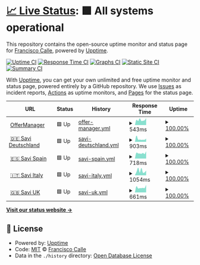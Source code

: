# [📈 Live Status](https://valassis-fcalle.github.io/savi-uptime): <!--live status--> **🟩 All systems operational**

This repository contains the open-source uptime monitor and status page for [Francisco Calle](https://valassis-fcalle.github.io/savi-uptime), powered by [Upptime](https://github.com/upptime/upptime).

[![Uptime CI](https://github.com/valassis-fcalle/savi-uptime/workflows/Uptime%20CI/badge.svg)](https://github.com/valassis-fcalle/savi-uptime/actions?query=workflow%3A%22Uptime+CI%22)
[![Response Time CI](https://github.com/valassis-fcalle/savi-uptime/workflows/Response%20Time%20CI/badge.svg)](https://github.com/valassis-fcalle/savi-uptime/actions?query=workflow%3A%22Response+Time+CI%22)
[![Graphs CI](https://github.com/valassis-fcalle/savi-uptime/workflows/Graphs%20CI/badge.svg)](https://github.com/valassis-fcalle/savi-uptime/actions?query=workflow%3A%22Graphs+CI%22)
[![Static Site CI](https://github.com/valassis-fcalle/savi-uptime/workflows/Static%20Site%20CI/badge.svg)](https://github.com/valassis-fcalle/savi-uptime/actions?query=workflow%3A%22Static+Site+CI%22)
[![Summary CI](https://github.com/valassis-fcalle/savi-uptime/workflows/Summary%20CI/badge.svg)](https://github.com/valassis-fcalle/savi-uptime/actions?query=workflow%3A%22Summary+CI%22)

With [Upptime](https://upptime.js.org), you can get your own unlimited and free uptime monitor and status page, powered entirely by a GitHub repository. We use [Issues](https://github.com/valassis-fcalle/savi-uptime/issues) as incident reports, [Actions](https://github.com/valassis-fcalle/savi-uptime/actions) as uptime monitors, and [Pages](https://valassis-fcalle.github.io/savi-uptime) for the status page.

<!--start: status pages-->
<!-- This summary is generated by Upptime (https://github.com/upptime/upptime) -->
<!-- Do not edit this manually, your changes will be overwritten -->
<!-- prettier-ignore -->
| URL | Status | History | Response Time | Uptime |
| --- | ------ | ------- | ------------- | ------ |
| <img alt="" src="https://favicons.githubusercontent.com/coupons.valassis.eu" height="13"> [OfferManager](https://coupons.valassis.eu/lib/offermanager/latest/init.html?mapped=/capi/) | 🟩 Up | [offer-manager.yml](https://github.com/valassis-fcalle/savi-uptime/commits/HEAD/history/offer-manager.yml) | <details><summary><img alt="Response time graph" src="./graphs/offer-manager/response-time-week.png" height="20"> 543ms</summary><br><a href="https://valassis-fcalle.github.io/savi-uptime/history/offer-manager"><img alt="Response time 657" src="https://img.shields.io/endpoint?url=https%3A%2F%2Fraw.githubusercontent.com%2Fvalassis-fcalle%2Fsavi-uptime%2FHEAD%2Fapi%2Foffer-manager%2Fresponse-time.json"></a><br><a href="https://valassis-fcalle.github.io/savi-uptime/history/offer-manager"><img alt="24-hour response time 729" src="https://img.shields.io/endpoint?url=https%3A%2F%2Fraw.githubusercontent.com%2Fvalassis-fcalle%2Fsavi-uptime%2FHEAD%2Fapi%2Foffer-manager%2Fresponse-time-day.json"></a><br><a href="https://valassis-fcalle.github.io/savi-uptime/history/offer-manager"><img alt="7-day response time 543" src="https://img.shields.io/endpoint?url=https%3A%2F%2Fraw.githubusercontent.com%2Fvalassis-fcalle%2Fsavi-uptime%2FHEAD%2Fapi%2Foffer-manager%2Fresponse-time-week.json"></a><br><a href="https://valassis-fcalle.github.io/savi-uptime/history/offer-manager"><img alt="30-day response time 657" src="https://img.shields.io/endpoint?url=https%3A%2F%2Fraw.githubusercontent.com%2Fvalassis-fcalle%2Fsavi-uptime%2FHEAD%2Fapi%2Foffer-manager%2Fresponse-time-month.json"></a><br><a href="https://valassis-fcalle.github.io/savi-uptime/history/offer-manager"><img alt="1-year response time 657" src="https://img.shields.io/endpoint?url=https%3A%2F%2Fraw.githubusercontent.com%2Fvalassis-fcalle%2Fsavi-uptime%2FHEAD%2Fapi%2Foffer-manager%2Fresponse-time-year.json"></a></details> | <details><summary><a href="https://valassis-fcalle.github.io/savi-uptime/history/offer-manager">100.00%</a></summary><a href="https://valassis-fcalle.github.io/savi-uptime/history/offer-manager"><img alt="All-time uptime 99.82%" src="https://img.shields.io/endpoint?url=https%3A%2F%2Fraw.githubusercontent.com%2Fvalassis-fcalle%2Fsavi-uptime%2FHEAD%2Fapi%2Foffer-manager%2Fuptime.json"></a><br><a href="https://valassis-fcalle.github.io/savi-uptime/history/offer-manager"><img alt="24-hour uptime 100.00%" src="https://img.shields.io/endpoint?url=https%3A%2F%2Fraw.githubusercontent.com%2Fvalassis-fcalle%2Fsavi-uptime%2FHEAD%2Fapi%2Foffer-manager%2Fuptime-day.json"></a><br><a href="https://valassis-fcalle.github.io/savi-uptime/history/offer-manager"><img alt="7-day uptime 100.00%" src="https://img.shields.io/endpoint?url=https%3A%2F%2Fraw.githubusercontent.com%2Fvalassis-fcalle%2Fsavi-uptime%2FHEAD%2Fapi%2Foffer-manager%2Fuptime-week.json"></a><br><a href="https://valassis-fcalle.github.io/savi-uptime/history/offer-manager"><img alt="30-day uptime 99.82%" src="https://img.shields.io/endpoint?url=https%3A%2F%2Fraw.githubusercontent.com%2Fvalassis-fcalle%2Fsavi-uptime%2FHEAD%2Fapi%2Foffer-manager%2Fuptime-month.json"></a><br><a href="https://valassis-fcalle.github.io/savi-uptime/history/offer-manager"><img alt="1-year uptime 99.82%" src="https://img.shields.io/endpoint?url=https%3A%2F%2Fraw.githubusercontent.com%2Fvalassis-fcalle%2Fsavi-uptime%2FHEAD%2Fapi%2Foffer-manager%2Fuptime-year.json"></a></details>
| <img alt="" src="https://favicons.githubusercontent.com/savigermany.de" height="13"> [🇩🇪 Savi Deutschland](https://savigermany.de/) | 🟩 Up | [savi-deutschland.yml](https://github.com/valassis-fcalle/savi-uptime/commits/HEAD/history/savi-deutschland.yml) | <details><summary><img alt="Response time graph" src="./graphs/savi-deutschland/response-time-week.png" height="20"> 903ms</summary><br><a href="https://valassis-fcalle.github.io/savi-uptime/history/savi-deutschland"><img alt="Response time 843" src="https://img.shields.io/endpoint?url=https%3A%2F%2Fraw.githubusercontent.com%2Fvalassis-fcalle%2Fsavi-uptime%2FHEAD%2Fapi%2Fsavi-deutschland%2Fresponse-time.json"></a><br><a href="https://valassis-fcalle.github.io/savi-uptime/history/savi-deutschland"><img alt="24-hour response time 1032" src="https://img.shields.io/endpoint?url=https%3A%2F%2Fraw.githubusercontent.com%2Fvalassis-fcalle%2Fsavi-uptime%2FHEAD%2Fapi%2Fsavi-deutschland%2Fresponse-time-day.json"></a><br><a href="https://valassis-fcalle.github.io/savi-uptime/history/savi-deutschland"><img alt="7-day response time 903" src="https://img.shields.io/endpoint?url=https%3A%2F%2Fraw.githubusercontent.com%2Fvalassis-fcalle%2Fsavi-uptime%2FHEAD%2Fapi%2Fsavi-deutschland%2Fresponse-time-week.json"></a><br><a href="https://valassis-fcalle.github.io/savi-uptime/history/savi-deutschland"><img alt="30-day response time 843" src="https://img.shields.io/endpoint?url=https%3A%2F%2Fraw.githubusercontent.com%2Fvalassis-fcalle%2Fsavi-uptime%2FHEAD%2Fapi%2Fsavi-deutschland%2Fresponse-time-month.json"></a><br><a href="https://valassis-fcalle.github.io/savi-uptime/history/savi-deutschland"><img alt="1-year response time 843" src="https://img.shields.io/endpoint?url=https%3A%2F%2Fraw.githubusercontent.com%2Fvalassis-fcalle%2Fsavi-uptime%2FHEAD%2Fapi%2Fsavi-deutschland%2Fresponse-time-year.json"></a></details> | <details><summary><a href="https://valassis-fcalle.github.io/savi-uptime/history/savi-deutschland">100.00%</a></summary><a href="https://valassis-fcalle.github.io/savi-uptime/history/savi-deutschland"><img alt="All-time uptime 94.76%" src="https://img.shields.io/endpoint?url=https%3A%2F%2Fraw.githubusercontent.com%2Fvalassis-fcalle%2Fsavi-uptime%2FHEAD%2Fapi%2Fsavi-deutschland%2Fuptime.json"></a><br><a href="https://valassis-fcalle.github.io/savi-uptime/history/savi-deutschland"><img alt="24-hour uptime 100.00%" src="https://img.shields.io/endpoint?url=https%3A%2F%2Fraw.githubusercontent.com%2Fvalassis-fcalle%2Fsavi-uptime%2FHEAD%2Fapi%2Fsavi-deutschland%2Fuptime-day.json"></a><br><a href="https://valassis-fcalle.github.io/savi-uptime/history/savi-deutschland"><img alt="7-day uptime 100.00%" src="https://img.shields.io/endpoint?url=https%3A%2F%2Fraw.githubusercontent.com%2Fvalassis-fcalle%2Fsavi-uptime%2FHEAD%2Fapi%2Fsavi-deutschland%2Fuptime-week.json"></a><br><a href="https://valassis-fcalle.github.io/savi-uptime/history/savi-deutschland"><img alt="30-day uptime 94.76%" src="https://img.shields.io/endpoint?url=https%3A%2F%2Fraw.githubusercontent.com%2Fvalassis-fcalle%2Fsavi-uptime%2FHEAD%2Fapi%2Fsavi-deutschland%2Fuptime-month.json"></a><br><a href="https://valassis-fcalle.github.io/savi-uptime/history/savi-deutschland"><img alt="1-year uptime 94.76%" src="https://img.shields.io/endpoint?url=https%3A%2F%2Fraw.githubusercontent.com%2Fvalassis-fcalle%2Fsavi-uptime%2FHEAD%2Fapi%2Fsavi-deutschland%2Fuptime-year.json"></a></details>
| <img alt="" src="https://favicons.githubusercontent.com/www.valesycupones.es" height="13"> [🇪🇸 Savi Spain](https://www.valesycupones.es/) | 🟩 Up | [savi-spain.yml](https://github.com/valassis-fcalle/savi-uptime/commits/HEAD/history/savi-spain.yml) | <details><summary><img alt="Response time graph" src="./graphs/savi-spain/response-time-week.png" height="20"> 718ms</summary><br><a href="https://valassis-fcalle.github.io/savi-uptime/history/savi-spain"><img alt="Response time 730" src="https://img.shields.io/endpoint?url=https%3A%2F%2Fraw.githubusercontent.com%2Fvalassis-fcalle%2Fsavi-uptime%2FHEAD%2Fapi%2Fsavi-spain%2Fresponse-time.json"></a><br><a href="https://valassis-fcalle.github.io/savi-uptime/history/savi-spain"><img alt="24-hour response time 956" src="https://img.shields.io/endpoint?url=https%3A%2F%2Fraw.githubusercontent.com%2Fvalassis-fcalle%2Fsavi-uptime%2FHEAD%2Fapi%2Fsavi-spain%2Fresponse-time-day.json"></a><br><a href="https://valassis-fcalle.github.io/savi-uptime/history/savi-spain"><img alt="7-day response time 718" src="https://img.shields.io/endpoint?url=https%3A%2F%2Fraw.githubusercontent.com%2Fvalassis-fcalle%2Fsavi-uptime%2FHEAD%2Fapi%2Fsavi-spain%2Fresponse-time-week.json"></a><br><a href="https://valassis-fcalle.github.io/savi-uptime/history/savi-spain"><img alt="30-day response time 730" src="https://img.shields.io/endpoint?url=https%3A%2F%2Fraw.githubusercontent.com%2Fvalassis-fcalle%2Fsavi-uptime%2FHEAD%2Fapi%2Fsavi-spain%2Fresponse-time-month.json"></a><br><a href="https://valassis-fcalle.github.io/savi-uptime/history/savi-spain"><img alt="1-year response time 730" src="https://img.shields.io/endpoint?url=https%3A%2F%2Fraw.githubusercontent.com%2Fvalassis-fcalle%2Fsavi-uptime%2FHEAD%2Fapi%2Fsavi-spain%2Fresponse-time-year.json"></a></details> | <details><summary><a href="https://valassis-fcalle.github.io/savi-uptime/history/savi-spain">100.00%</a></summary><a href="https://valassis-fcalle.github.io/savi-uptime/history/savi-spain"><img alt="All-time uptime 99.92%" src="https://img.shields.io/endpoint?url=https%3A%2F%2Fraw.githubusercontent.com%2Fvalassis-fcalle%2Fsavi-uptime%2FHEAD%2Fapi%2Fsavi-spain%2Fuptime.json"></a><br><a href="https://valassis-fcalle.github.io/savi-uptime/history/savi-spain"><img alt="24-hour uptime 100.00%" src="https://img.shields.io/endpoint?url=https%3A%2F%2Fraw.githubusercontent.com%2Fvalassis-fcalle%2Fsavi-uptime%2FHEAD%2Fapi%2Fsavi-spain%2Fuptime-day.json"></a><br><a href="https://valassis-fcalle.github.io/savi-uptime/history/savi-spain"><img alt="7-day uptime 100.00%" src="https://img.shields.io/endpoint?url=https%3A%2F%2Fraw.githubusercontent.com%2Fvalassis-fcalle%2Fsavi-uptime%2FHEAD%2Fapi%2Fsavi-spain%2Fuptime-week.json"></a><br><a href="https://valassis-fcalle.github.io/savi-uptime/history/savi-spain"><img alt="30-day uptime 99.92%" src="https://img.shields.io/endpoint?url=https%3A%2F%2Fraw.githubusercontent.com%2Fvalassis-fcalle%2Fsavi-uptime%2FHEAD%2Fapi%2Fsavi-spain%2Fuptime-month.json"></a><br><a href="https://valassis-fcalle.github.io/savi-uptime/history/savi-spain"><img alt="1-year uptime 99.92%" src="https://img.shields.io/endpoint?url=https%3A%2F%2Fraw.githubusercontent.com%2Fvalassis-fcalle%2Fsavi-uptime%2FHEAD%2Fapi%2Fsavi-spain%2Fuptime-year.json"></a></details>
| <img alt="" src="https://favicons.githubusercontent.com/saviitalia.it" height="13"> [🇮🇹 Savi Italy](https://saviitalia.it/) | 🟩 Up | [savi-italy.yml](https://github.com/valassis-fcalle/savi-uptime/commits/HEAD/history/savi-italy.yml) | <details><summary><img alt="Response time graph" src="./graphs/savi-italy/response-time-week.png" height="20"> 1054ms</summary><br><a href="https://valassis-fcalle.github.io/savi-uptime/history/savi-italy"><img alt="Response time 926" src="https://img.shields.io/endpoint?url=https%3A%2F%2Fraw.githubusercontent.com%2Fvalassis-fcalle%2Fsavi-uptime%2FHEAD%2Fapi%2Fsavi-italy%2Fresponse-time.json"></a><br><a href="https://valassis-fcalle.github.io/savi-uptime/history/savi-italy"><img alt="24-hour response time 1122" src="https://img.shields.io/endpoint?url=https%3A%2F%2Fraw.githubusercontent.com%2Fvalassis-fcalle%2Fsavi-uptime%2FHEAD%2Fapi%2Fsavi-italy%2Fresponse-time-day.json"></a><br><a href="https://valassis-fcalle.github.io/savi-uptime/history/savi-italy"><img alt="7-day response time 1054" src="https://img.shields.io/endpoint?url=https%3A%2F%2Fraw.githubusercontent.com%2Fvalassis-fcalle%2Fsavi-uptime%2FHEAD%2Fapi%2Fsavi-italy%2Fresponse-time-week.json"></a><br><a href="https://valassis-fcalle.github.io/savi-uptime/history/savi-italy"><img alt="30-day response time 926" src="https://img.shields.io/endpoint?url=https%3A%2F%2Fraw.githubusercontent.com%2Fvalassis-fcalle%2Fsavi-uptime%2FHEAD%2Fapi%2Fsavi-italy%2Fresponse-time-month.json"></a><br><a href="https://valassis-fcalle.github.io/savi-uptime/history/savi-italy"><img alt="1-year response time 926" src="https://img.shields.io/endpoint?url=https%3A%2F%2Fraw.githubusercontent.com%2Fvalassis-fcalle%2Fsavi-uptime%2FHEAD%2Fapi%2Fsavi-italy%2Fresponse-time-year.json"></a></details> | <details><summary><a href="https://valassis-fcalle.github.io/savi-uptime/history/savi-italy">100.00%</a></summary><a href="https://valassis-fcalle.github.io/savi-uptime/history/savi-italy"><img alt="All-time uptime 94.77%" src="https://img.shields.io/endpoint?url=https%3A%2F%2Fraw.githubusercontent.com%2Fvalassis-fcalle%2Fsavi-uptime%2FHEAD%2Fapi%2Fsavi-italy%2Fuptime.json"></a><br><a href="https://valassis-fcalle.github.io/savi-uptime/history/savi-italy"><img alt="24-hour uptime 100.00%" src="https://img.shields.io/endpoint?url=https%3A%2F%2Fraw.githubusercontent.com%2Fvalassis-fcalle%2Fsavi-uptime%2FHEAD%2Fapi%2Fsavi-italy%2Fuptime-day.json"></a><br><a href="https://valassis-fcalle.github.io/savi-uptime/history/savi-italy"><img alt="7-day uptime 100.00%" src="https://img.shields.io/endpoint?url=https%3A%2F%2Fraw.githubusercontent.com%2Fvalassis-fcalle%2Fsavi-uptime%2FHEAD%2Fapi%2Fsavi-italy%2Fuptime-week.json"></a><br><a href="https://valassis-fcalle.github.io/savi-uptime/history/savi-italy"><img alt="30-day uptime 94.77%" src="https://img.shields.io/endpoint?url=https%3A%2F%2Fraw.githubusercontent.com%2Fvalassis-fcalle%2Fsavi-uptime%2FHEAD%2Fapi%2Fsavi-italy%2Fuptime-month.json"></a><br><a href="https://valassis-fcalle.github.io/savi-uptime/history/savi-italy"><img alt="1-year uptime 94.77%" src="https://img.shields.io/endpoint?url=https%3A%2F%2Fraw.githubusercontent.com%2Fvalassis-fcalle%2Fsavi-uptime%2FHEAD%2Fapi%2Fsavi-italy%2Fuptime-year.json"></a></details>
| <img alt="" src="https://favicons.githubusercontent.com/saviuk.co.uk" height="13"> [🇬🇧 Savi UK](https://saviuk.co.uk/) | 🟩 Up | [savi-uk.yml](https://github.com/valassis-fcalle/savi-uptime/commits/HEAD/history/savi-uk.yml) | <details><summary><img alt="Response time graph" src="./graphs/savi-uk/response-time-week.png" height="20"> 661ms</summary><br><a href="https://valassis-fcalle.github.io/savi-uptime/history/savi-uk"><img alt="Response time 695" src="https://img.shields.io/endpoint?url=https%3A%2F%2Fraw.githubusercontent.com%2Fvalassis-fcalle%2Fsavi-uptime%2FHEAD%2Fapi%2Fsavi-uk%2Fresponse-time.json"></a><br><a href="https://valassis-fcalle.github.io/savi-uptime/history/savi-uk"><img alt="24-hour response time 988" src="https://img.shields.io/endpoint?url=https%3A%2F%2Fraw.githubusercontent.com%2Fvalassis-fcalle%2Fsavi-uptime%2FHEAD%2Fapi%2Fsavi-uk%2Fresponse-time-day.json"></a><br><a href="https://valassis-fcalle.github.io/savi-uptime/history/savi-uk"><img alt="7-day response time 661" src="https://img.shields.io/endpoint?url=https%3A%2F%2Fraw.githubusercontent.com%2Fvalassis-fcalle%2Fsavi-uptime%2FHEAD%2Fapi%2Fsavi-uk%2Fresponse-time-week.json"></a><br><a href="https://valassis-fcalle.github.io/savi-uptime/history/savi-uk"><img alt="30-day response time 695" src="https://img.shields.io/endpoint?url=https%3A%2F%2Fraw.githubusercontent.com%2Fvalassis-fcalle%2Fsavi-uptime%2FHEAD%2Fapi%2Fsavi-uk%2Fresponse-time-month.json"></a><br><a href="https://valassis-fcalle.github.io/savi-uptime/history/savi-uk"><img alt="1-year response time 695" src="https://img.shields.io/endpoint?url=https%3A%2F%2Fraw.githubusercontent.com%2Fvalassis-fcalle%2Fsavi-uptime%2FHEAD%2Fapi%2Fsavi-uk%2Fresponse-time-year.json"></a></details> | <details><summary><a href="https://valassis-fcalle.github.io/savi-uptime/history/savi-uk">100.00%</a></summary><a href="https://valassis-fcalle.github.io/savi-uptime/history/savi-uk"><img alt="All-time uptime 99.92%" src="https://img.shields.io/endpoint?url=https%3A%2F%2Fraw.githubusercontent.com%2Fvalassis-fcalle%2Fsavi-uptime%2FHEAD%2Fapi%2Fsavi-uk%2Fuptime.json"></a><br><a href="https://valassis-fcalle.github.io/savi-uptime/history/savi-uk"><img alt="24-hour uptime 100.00%" src="https://img.shields.io/endpoint?url=https%3A%2F%2Fraw.githubusercontent.com%2Fvalassis-fcalle%2Fsavi-uptime%2FHEAD%2Fapi%2Fsavi-uk%2Fuptime-day.json"></a><br><a href="https://valassis-fcalle.github.io/savi-uptime/history/savi-uk"><img alt="7-day uptime 100.00%" src="https://img.shields.io/endpoint?url=https%3A%2F%2Fraw.githubusercontent.com%2Fvalassis-fcalle%2Fsavi-uptime%2FHEAD%2Fapi%2Fsavi-uk%2Fuptime-week.json"></a><br><a href="https://valassis-fcalle.github.io/savi-uptime/history/savi-uk"><img alt="30-day uptime 99.92%" src="https://img.shields.io/endpoint?url=https%3A%2F%2Fraw.githubusercontent.com%2Fvalassis-fcalle%2Fsavi-uptime%2FHEAD%2Fapi%2Fsavi-uk%2Fuptime-month.json"></a><br><a href="https://valassis-fcalle.github.io/savi-uptime/history/savi-uk"><img alt="1-year uptime 99.92%" src="https://img.shields.io/endpoint?url=https%3A%2F%2Fraw.githubusercontent.com%2Fvalassis-fcalle%2Fsavi-uptime%2FHEAD%2Fapi%2Fsavi-uk%2Fuptime-year.json"></a></details>

<!--end: status pages-->

[**Visit our status website →**](https://valassis-fcalle.github.io/savi-uptime)

## 📄 License

- Powered by: [Upptime](https://github.com/upptime/upptime)
- Code: [MIT](./LICENSE) © [Francisco Calle](https://valassis-fcalle.github.io/savi-uptime)
- Data in the `./history` directory: [Open Database License](https://opendatacommons.org/licenses/odbl/1-0/)

